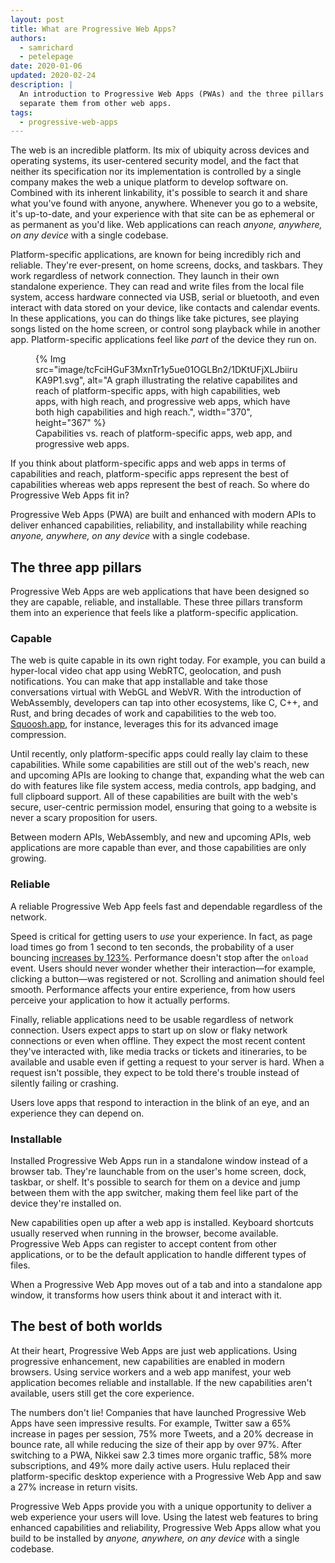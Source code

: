 ```yaml
---
layout: post
title: What are Progressive Web Apps?
authors:
  - samrichard
  - petelepage
date: 2020-01-06
updated: 2020-02-24
description: |
  An introduction to Progressive Web Apps (PWAs) and the three pillars that
  separate them from other web apps.
tags:
  - progressive-web-apps
---
```


The web is an incredible platform. Its mix of ubiquity across devices and
operating systems, its user-centered security model, and the fact that neither
its specification nor its implementation is controlled by a single company makes
the web a unique platform to develop software on. Combined with its inherent
linkability, it's possible to search it and share what you've found with
anyone, anywhere. Whenever you go to a website, it's up-to-date, and your
experience with that site can be as ephemeral or as permanent as you'd like. Web
applications can reach _anyone, anywhere, on any device_ with a single codebase.

Platform-specific applications, are known for being incredibly rich and reliable. They're
ever-present, on home screens, docks, and taskbars. They work regardless of
network connection. They launch in their own standalone experience. They can
read and write files from the local file system, access hardware connected via
USB, serial or bluetooth, and even interact with data stored on your device,
like contacts and calendar events. In these applications, you can do things
like take pictures, see playing songs listed on the home screen, or control song
playback while in another app. Platform-specific applications feel like _part_ of the
device they run on.

<figure class="w-figure">
  {% Img src="image/tcFciHGuF3MxnTr1y5ue01OGLBn2/1DKtUFjXLJbiiruKA9P1.svg", alt="A graph illustrating the relative capabilites and reach of platform-specific apps, with high capabilities, web apps, with high reach, and progressive web apps, which have both high capabilities and high reach.", width="370", height="367" %}
  <figcaption class="w-figcaption w-figcaption--fullbleed">
    Capabilities vs. reach of platform-specific apps, web app, and progressive web apps.
  </figcaption>
</figure>

If you think about platform-specific apps and web apps in terms of capabilities and reach,
platform-specific apps represent the best of capabilities whereas web apps represent the
best of reach. So where do Progressive Web Apps fit in?

Progressive Web Apps (PWA) are built and enhanced with modern APIs to deliver
enhanced capabilities, reliability, and installability while reaching
_anyone, anywhere, on any device_ with a single codebase.

## The three app pillars

Progressive Web Apps are web applications that have been designed so they are
capable, reliable, and installable. These three pillars transform them into an
experience that feels like a platform-specific application.

### Capable

The web is quite capable in its own right today. For example, you can build a hyper-local
video chat app using WebRTC, geolocation, and push notifications. You can make
that app installable and take those conversations virtual with WebGL and WebVR.
With the introduction of WebAssembly, developers can tap into other ecosystems,
like C, C++, and Rust, and bring decades of work and capabilities to the web
too. [Squoosh.app](https://squoosh.app/), for instance, leverages this for its
advanced image compression.

Until recently, only platform-specific apps could really lay claim to these capabilities.
While some capabilities are still out of the web's reach, new and upcoming APIs
are looking to change that, expanding what the web can do with features like
file system access, media controls, app badging, and full clipboard support. All
of these capabilities are built with the web's secure, user-centric permission
model, ensuring that going to a website is never a scary proposition for users.

Between modern APIs, WebAssembly, and new and upcoming APIs, web applications
are more capable than ever, and those capabilities are only growing.

### Reliable

A reliable Progressive Web App feels fast and dependable regardless of the
network.

Speed is critical for getting users to _use_ your experience. In fact, as page
load times go from 1 second to ten seconds, the probability of a user bouncing
[increases by 123%](https://www.thinkwithgoogle.com/marketing-resources/data-measurement/mobile-page-speed-new-industry-benchmarks/).
Performance doesn't stop after the `onload` event. Users should never wonder whether their
interaction—for example, clicking a button—was registered or not. Scrolling and
animation should feel smooth. Performance affects your entire experience, from
how users perceive your application to how it actually performs.

Finally, reliable applications need to be usable regardless of network
connection. Users expect apps to start up on slow or flaky network connections
or even when offline. They expect the most recent content they've interacted
with, like media tracks or tickets and itineraries, to be available and usable
even if getting a request to your server is hard. When a request isn't possible,
they expect to be told there's trouble instead of silently failing or crashing.

Users love apps that respond to interaction in the blink of an eye, and an
experience they can depend on.

### Installable

Installed Progressive Web Apps run in a standalone window instead of a browser
tab. They're launchable from on the user's home screen, dock, taskbar, or shelf.
It's possible to search for them on a device and jump between them with the app
switcher, making them feel like part of the device they're installed on.

New capabilities open up after a web app is installed. Keyboard shortcuts usually
reserved when running in the browser, become available. Progressive Web
Apps can register to accept content from other applications, or to be the
default application to handle different types of files.

When a Progressive Web App moves out of a tab and into a standalone app window,
it transforms how users think about it and interact with it.

## The best of both worlds

At their heart, Progressive Web Apps are just web applications. Using
progressive enhancement, new capabilities are enabled in modern browsers. Using
service workers and a web app manifest, your web application becomes reliable
and installable. If the new capabilities aren't available, users still get the core experience.

The numbers don't lie! Companies that have launched Progressive Web Apps have
seen impressive results. For example, Twitter saw a 65% increase in pages per
session, 75% more Tweets, and a 20% decrease in bounce rate, all while reducing
the size of their app by over 97%. After switching to a PWA, Nikkei saw 2.3
times more organic traffic, 58% more subscriptions, and 49% more daily active
users. Hulu replaced their platform-specific desktop experience with a Progressive Web App
and saw a 27% increase in return visits.

Progressive Web Apps provide you with a unique opportunity to deliver a web
experience your users will love. Using the latest web features to bring
enhanced capabilities and reliability, Progressive Web Apps allow what you
build to be installed by _anyone, anywhere, on any device_ with a single
codebase.
